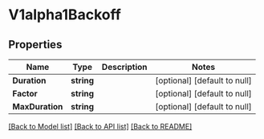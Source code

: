 # V1alpha1Backoff

## Properties
Name | Type | Description | Notes
------------ | ------------- | ------------- | -------------
**Duration** | **string** |  | [optional] [default to null]
**Factor** | **string** |  | [optional] [default to null]
**MaxDuration** | **string** |  | [optional] [default to null]

[[Back to Model list]](../README.md#documentation-for-models) [[Back to API list]](../README.md#documentation-for-api-endpoints) [[Back to README]](../README.md)


